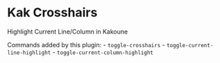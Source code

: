 # Kak Crosshairs


Highlight Current Line/Column in Kakoune

Commands added by this plugin:
    - `toggle-crosshairs`
    - `toggle-current-line-highlight`
    - `toggle-current-column-highlight`


